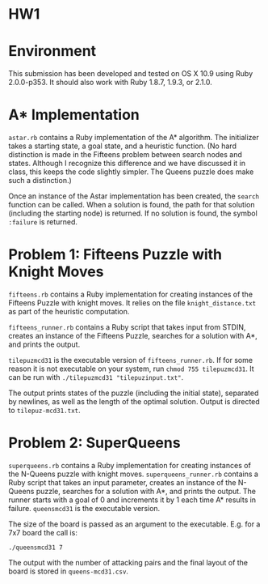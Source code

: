HW1
=====

# Environment

This submission has been developed and tested on OS X 10.9 using Ruby 2.0.0-p353. It should also work with Ruby 1.8.7, 1.9.3, or 2.1.0.

# A* Implementation

`astar.rb` contains a Ruby implementation of the A* algorithm. The initializer takes a starting state, a goal state, and a heuristic function. (No hard distinction is made in the Fifteens problem between search nodes and states. Although I recognize this difference and we have discussed it in class, this keeps the code slightly simpler. The Queens puzzle does make such a distinction.) 

Once an instance of the Astar implementation has been created, the `search` function can be called. When a solution is found, the path for that solution (including the starting node) is returned. If no solution is found, the symbol `:failure` is returned.

# Problem 1: Fifteens Puzzle with Knight Moves

`fifteens.rb` contains a Ruby implementation for creating instances of the Fifteens Puzzle with knight moves. It relies on the file `knight_distance.txt` as part of the heuristic computation.

`fifteens_runner.rb` contains a Ruby script that takes input from STDIN, creates an instance of the Fifteens Puzzle, searches for a solution with A*, and prints the output.

`tilepuzmcd31` is the executable version of `fifteens_runner.rb`. If for some reason it is not executable on your system, run `chmod 755 tilepuzmcd31`. It can be run with `./tilepuzmcd31 "tilepuzinput.txt"`. 

The output prints states of the puzzle (including the initial state), separated by newlines, as well as the length of the optimal solution. Output is directed to `tilepuz-mcd31.txt`.


# Problem 2: SuperQueens


`superqueens.rb` contains a Ruby implementation for creating instances of the N-Queens puzzle with knight moves. `superqueens_runner.rb` contains a Ruby script that takes an input parameter, creates an instance of the N-Queens puzzle, searches for a solution with A*, and prints the output. The runner starts with a goal of 0 and increments it by 1 each time A* results in failure. `queensmcd31` is the executable version.

The size of the board is passed as an argument to the executable. E.g. for a 7x7 board the call is:

```
./queensmcd31 7
```

The output with the number of attacking pairs and the final layout of the board is stored in `queens-mcd31.csv`. 

